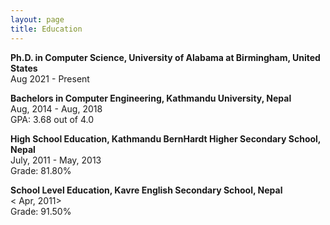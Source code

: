 ```yaml
---
layout: page
title: Education
---
```

<div class="media">
    <div class="media-body">
       <p class="media-heading">
          <strong>Ph.D. in Computer Science, University of Alabama at Birmingham, United States</strong><br />
          Aug 2021 - Present<br />
       </p>
    </div>
</div>
<div class="media">
    <div class="media-body">
       <p class="media-heading">
          <strong>Bachelors in Computer Engineering, Kathmandu University, Nepal</strong><br />
          Aug, 2014 - Aug, 2018<br />
            GPA: 3.68 out of 4.0
       </p>
    </div>
</div>
<div class="media">
    <div class="media-body">
       <p class="media-heading">
          <strong>High School Education, Kathmandu BernHardt Higher Secondary School, Nepal</strong><br />
          July, 2011 - May, 2013 <br />
           Grade: 81.80%
       </p>
    </div>
</div>
<div class="media">
    <div class="media-body">
       <p class="media-heading">
          <strong>School Level Education, Kavre English Secondary School, Nepal</strong><br />
          < Apr, 2011> <br />
           Grade: 91.50% <br />
          </p>
    </div>
</div>
